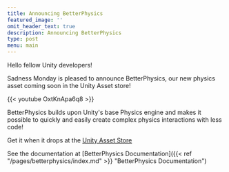 ```yaml
---
title: Announcing BetterPhysics
featured_image: ''
omit_header_text: true
description: Announcing BetterPhysics
type: post
menu: main
---
```

Hello fellow Unity developers!

Sadness Monday is pleased to announce BetterPhysics, our new physics asset coming soon in the Unity Asset store!

{{< youtube OxtKnApa6q8 >}}

BetterPhysics builds upon Unity's base Physics engine and makes it possible to quickly and easily create complex physics interactions with less code!

Get it when it drops at the [Unity Asset Store](https://u3d.as/308k)

See the documentation at [BetterPhysics Documentation]({{< ref "/pages/betterphysics/index.md" >}} "BetterPhysics Documentation")